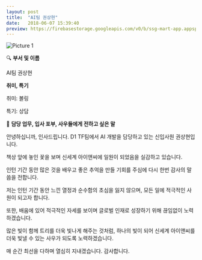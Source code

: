 ```yaml
---
layout: post
title:  "AI팀 권상현"
date:   2018-06-07 15:39:40
preview: https://firebasestorage.googleapis.com/v0/b/ssg-mart-app.appspot.com/o/%EB%8F%99%EA%B8%B0%EC%82%AC%EC%A7%84%2F191907.jpg?alt=media&token=5917b7de-0ed4-408d-8eb1-d37bcfdab246
---
```


![Picture 1](https://firebasestorage.googleapis.com/v0/b/ssg-mart-app.appspot.com/o/%EB%8F%99%EA%B8%B0%EC%82%AC%EC%A7%84%2F191907.jpg?alt=media&token=5917b7de-0ed4-408d-8eb1-d37bcfdab246)

🔍 **부서 및 이름**
    
   AI팀 권상현

 **취미, 특기**

   취미: 볼링
   
   특기: 상담

🔔 **담당 업무, 입사 포부, 사우들에게 전하고 싶은 말**

 안녕하십니까, 인사드립니다. D1 TF팀에서 AI 개발을 담당하고 있는 신입사원 권상현입니다.

 책상 앞에 놓인 꽃을 보며 신세계 아이앤씨에 일원이 되었음을 실감하고 있습니다.

 인턴 기간 동안 많은 것을 배우고 좋은 추억을 만들 기회를 주심에 다시 한번 감사의 말씀을 전합니다.

 저는 인턴 기간 동안 느낀 열정과 순수함의 초심을 잃지 않으며, 모든 일에 적극적인 사원이 되고자 합니다.

 또한, 배움에 있어 적극적인 자세를 보이며 글로벌 인재로 성장하기 위해 끊임없이 노력하겠습니다.

 많은 빛이 함께 트리를 더욱 빛나게 해주는 것처럼, 하나의 빛이 되어 신세계 아이앤씨를 더욱 빛낼 수 있는 사우가 되도록 노력하겠습니다.

 매 순간 최선을 다하며 열심히 지내겠습니다. 감사합니다.